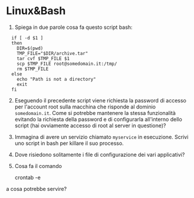 # Linux&Bash

1. Spiega in due parole cosa fa questo script bash:

  ```
    if [ -d $1 ]
    then
      DIR=$(pwd)
      TMP_FILE="$DIR/archive.tar"
      tar cvf $TMP_FILE $1
      scp $TMP_FILE root@somedomain.it:/tmp/
      rm $TMP_FILE
    else
      echo "Path is not a directory"
      exit
    fi
  ```

2. Eseguendo il precedente script viene richiesta la password di accesso per l'account root sulla macchina che risponde al dominio `somedomain.it`. Come si potrebbe mantenere la stessa funzionalità evitando la richiesta della password e di configurarla all'interno dello script (hai ovviamente accesso di root al server in questione)?

3. Immagina di avere un servizio chiamato `myservice` in esecuzione. Scrivi uno script in bash per killare il suo processo.

4. Dove risiedono solitamente i file di configurazione dei vari applicativi?

5. Cosa fa il comando

    crontab -e

  a cosa potrebbe servire?
